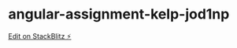 # angular-assignment-kelp-jod1np

[Edit on StackBlitz ⚡️](https://stackblitz.com/edit/angular-assignment-kelp-jod1np)